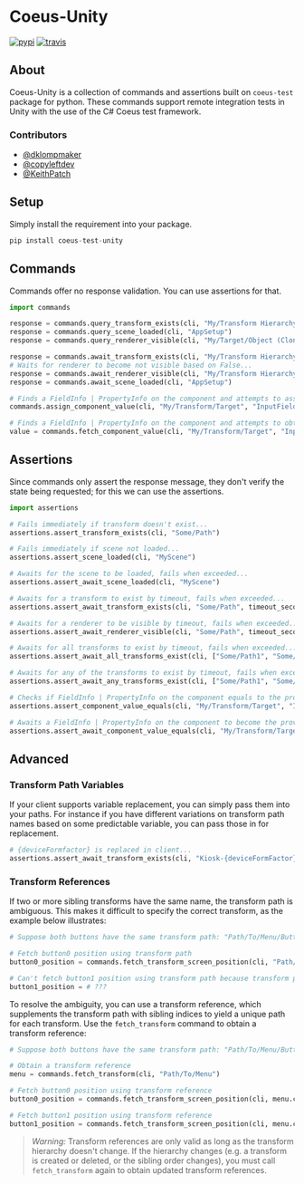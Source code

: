 # Coeus-Unity

[pypi-build-status]: https://img.shields.io/pypi/v/coeus-test-unity.svg
[travis-ci-status]: https://img.shields.io/travis/AgeOfLearning/coeus-unity-python-framework.svg

[![pypi][pypi-build-status]](https://pypi.python.org/pypi/coeus-test-unity)
[![travis][travis-ci-status]](https://travis-ci.org/AgeOfLearning/coeus-unity-python-framework)


## About
Coeus-Unity is a collection of commands and assertions built on `coeus-test` package for python. These commands support remote integration tests in Unity with the use of the C# Coeus test framework.

### Contributors
- [@dklompmaker](https://github.com/dklompmaker)
- [@copyleftdev](https://github.com/copyleftdev)
- [@KeithPatch](https://github.com/KeithPatch)

## Setup
Simply install the requirement into your package. 

```python
pip install coeus-test-unity
```

## Commands
Commands offer no response validation. You can use assertions for that.

```python
import commands

response = commands.query_transform_exists(cli, "My/Transform Hierarchy/Object (Clone)")
response = commands.query_scene_loaded(cli, "AppSetup")
response = commands.query_renderer_visible(cli, "My/Target/Object (Clone)")

response = commands.await_transform_exists(cli, "My/Transform Hierarchy/Object (Clone)")
# Waits for renderer to become not visible based on False...
response = commands.await_renderer_visible(cli, "My/Transform Hierarchy/Object (Clone)", False)
response = commands.await_scene_loaded(cli, "AppSetup")

# Finds a FieldInfo | PropertyInfo on the component and attempts to assign the value (String | Number | Boolean)
commands.assign_component_value(cli, "My/Transform/Target", "InputField", "text", "Hello World")

# Finds a FieldInfo | PropertyInfo on the component and attempts to obtain its value
value = commands.fetch_component_value(cli, "My/Transform/Target", "InputField", "text")

```

## Assertions
Since commands only assert the response message, they don't verify the state being requested; for this we can use the assertions.

```python
import assertions

# Fails immediately if transform doesn't exist...
assertions.assert_transform_exists(cli, "Some/Path")

# Fails immediately if scene not loaded...
assertions.assert_scene_loaded(cli, "MyScene")

# Awaits for the scene to be loaded, fails when exceeded...
assertions.assert_await_scene_loaded(cli, "MyScene")

# Awaits for a transform to exist by timeout, fails when exceeded...
assertions.assert_await_transform_exists(cli, "Some/Path", timeout_seconds=10)

# Awaits for a renderer to be visible by timeout, fails when exceeded...
assertions.assert_await_renderer_visible(cli, "Some/Path", timeout_seconds=10)

# Awaits for all transforms to exist by timeout, fails when exceeded...
assertions.assert_await_all_transforms_exist(cli, ["Some/Path1", "Some/Path2"], timeout_seconds=10)

# Awaits for any of the transforms to exist by timeout, fails when exceeded...
assertions.assert_await_any_transforms_exist(cli, ["Some/Path1", "Some/Path2"], timeout_seconds=10)

# Checks if FieldInfo | PropertyInfo on the component equals to the provided value
assertions.assert_component_value_equals(cli, "My/Transform/Target", "InputField", "text", "password")

# Awaits a FieldInfo | PropertyInfo on the component to become the provided value
assertions.assert_await_component_value_equals(cli, "My/Transform/Target", "InputField", "text", "password")

```

## Advanced

### Transform Path Variables
If your client supports variable replacement, you can simply pass them into your paths. For instance if you have different variations on transform path names based on some predictable variable, you can pass those in for replacement.

```python
# {deviceFormfactor} is replaced in client...
assertions.assert_await_transform_exists(cli, "Kiosk-{deviceFormFactor}(Clone"), timeout_seconds=10)
```

### Transform References
If two or more sibling transforms have the same name, the transform path is ambiguous. This makes it difficult to specify the correct transform, as the example below illustrates:

```python
# Suppose both buttons have the same transform path: "Path/To/Menu/Button"

# Fetch button0 position using transform path
button0_position = commands.fetch_transform_screen_position(cli, "Path/To/Menu/Button")

# Can't fetch button1 position using transform path because transform path is ambiguous
button1_position = # ???
```

To resolve the ambiguity, you can use a transform reference, which supplements the transform path with sibling indices to yield a unique path for each transform. Use the `fetch_transform` command to obtain a transform reference:

```python
# Suppose both buttons have the same transform path: "Path/To/Menu/Button"

# Obtain a transform reference
menu = commands.fetch_transform(cli, "Path/To/Menu")

# Fetch button0 position using transform reference
button0_position = commands.fetch_transform_screen_position(cli, menu.children[0])

# Fetch button1 position using transform reference
button1_position = commands.fetch_transform_screen_position(cli, menu.children[1])
```

> *Warning:* Transform references are only valid as long as the transform hierarchy doesn't change. If the hierarchy changes (e.g. a transform is created or deleted, or the sibling order changes), you must call `fetch_transform` again to obtain updated transform references.
